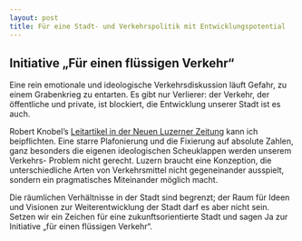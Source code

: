 ```yaml
---
layout: post
title: Für eine Stadt- und Verkehrspolitik mit Entwicklungspotential
---
```


## Initiative „Für einen flüssigen Verkehr“
Eine rein emotionale und ideologische Verkehrsdiskussion läuft Gefahr, zu einem Grabenkrieg zu entarten. Es gibt nur Verlierer: der Verkehr, der öffentliche und private, ist blockiert, die Entwicklung unserer Stadt ist es auch.

Robert Knobel’s [Leitartikel in der Neuen Luzerner Zeitung](https://www.luzernerzeitung.ch/importe/fupep/neue_lz/lz_stadtluzern/Ideologische-Kaempfe-sind-das-Letzte-was-Luzern-braucht;art128775,623558) kann ich beipflichten. Eine starre Plafonierung und die Fixierung auf absolute Zahlen, ganz besonders die eigenen ideologischen Scheuklappen werden unserem Verkehrs- Problem nicht gerecht. Luzern braucht eine Konzeption, die unterschiedliche Arten von Verkehrsmittel nicht gegeneinander ausspielt, sondern ein pragmatisches Miteinander möglich macht.

Die räumlichen Verhältnisse in der Stadt sind begrenzt; der Raum für Ideen und Visionen zur Weiterentwicklung der Stadt darf es aber nicht sein. Setzen wir ein Zeichen für eine zukunftsorientierte Stadt und sagen Ja zur Initiative „für einen flüssigen Verkehr“.
